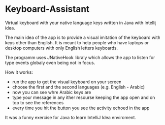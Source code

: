 # Keyboard-Assistant
Virtual keyboard with your native language keys written in Java with Intellij idea.

The main idea of the app is to provide a visual imitation of the keyboard with keys other than English. 
It is meant to help people who have laptops or desktop computers with only English letters keyboards. 

The programm uses JNativeHook libraly which allows the app to listen for type events globaly even being not in focus.

How it works:

- run the app to get the visual keyboard on your screen
- choose the first and the second languages (e.g. English - Arabic)
- now you can see whre Arabic keys are 
- type your message in any ither resourse keeping the app open and on top to see the references
- every time you hit the button you see the activity echoed in the app 


It was a funny exercise for Java to learn IntelliJ Idea enviroment. 
